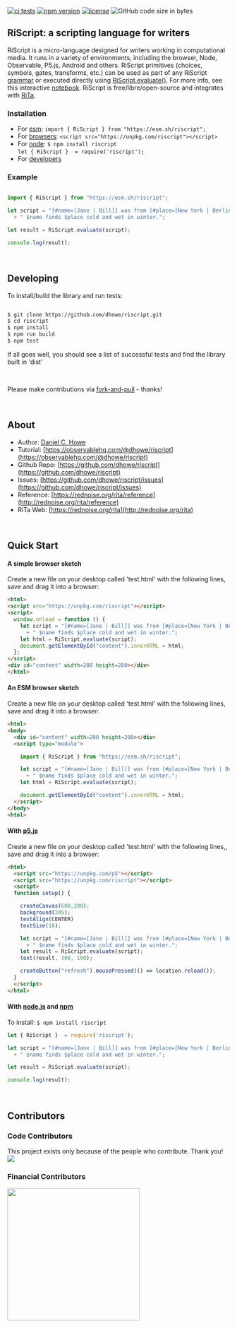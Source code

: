 <a href="https://github.com/dhowe/riscript/actions"><img src="https://github.com/dhowe/riscript/actions/workflows/node.js.yml/badge.svg" alt="ci tests"></a>  <a href="https://www.npmjs.com/package/riscript"> <img src="https://img.shields.io/npm/v/riscript.svg" alt="npm version"></a> <a href="https://www.gnu.org/licenses/gpl-3.0.en.html"><img src="https://img.shields.io/badge/license-GPL-orange.svg" alt="license"></a> ![GitHub code size in bytes](https://img.shields.io/github/languages/code-size/dhowe/riscript?label=code&color=yellow)

## RiScript: a scripting language for writers

RiScript is a micro-language designed for writers working in computational media. It runs in a variety of environments, including the browser, Node, Observable, P5.js, Android and others. RiScript primitives (choices, symbols, gates, transforms, etc.) can be used as part of any RiScript [grammar](https://rednoise.org/rita/reference/RiScript/grammar/) or executed directly using [RiScript.evaluate()](https://rednoise.org/rita/reference/RiScript/grammar/). For more info, see this interactive [notebook](https://observablehq.com/@dhowe/riscript). RiScript is free/libre/open-source and integrates with [RiTa](https://rednoise.org/rita).

### Installation

* For [esm](#an-esm-browser-sketch): ```import { RiScript } from "https://esm.sh/riscript";```
* For [browsers](#a-simple-browser-sketch): ```<script src="https://unpkg.com/riscript"></script>```
* For [node](#with-nodejs-and-npm): `$ npm install riscript`  
 ```let { RiScript }  = require('riscript');```
* For [developers](#developing)


### Example

```javascript

import { RiScript } from "https://esm.sh/riscript";

let script = "[#name=[Jane | Bill]] was from [#place=[New York | Berlin]]."
  + " $name finds $place cold and wet in winter.";

let result = RiScript.evaluate(script);

console.log(result);
```

<br>

## Developing
To install/build the library and run tests:
```sh

$ git clone https://github.com/dhowe/riscript.git
$ cd riscript 
$ npm install
$ npm run build 
$ npm test

```
If all goes well, you should see a list of successful tests and find the library built in 'dist'

<br>

Please make contributions via [fork-and-pull](https://reflectoring.io/github-fork-and-pull/) - thanks!

<br>

## About

* Author:   [Daniel C. Howe](http://rednoise.org/daniel)
* Tutorial: [https://observablehq.com/@dhowe/riscript](https://observablehq.com/@dhowe/riscript)
* Github Repo:       [https://github.com/dhowe/riscript](https://github.com/dhowe/riscript)
* Issues:       [https://github.com/dhowe/riscript/issues](https://github.com/dhowe/riscript/issues)
* Reference:    [https://rednoise.org/rita/reference](http://rednoise.org/rita/reference)
* RiTa Web:          [https://rednoise.org/rita](http://rednoise.org/rita)

&nbsp;

## Quick Start 

#### A simple browser sketch
 
Create a new file on your desktop called 'test.html' with the following lines, save and drag it into a browser:

```html
<html>
<script src="https://unpkg.com/riscript"></script>
<script>
  window.onload = function () {
    let script = "[#name=[Jane | Bill]] was from [#place=[New York | Berlin | Shanghai]]."
      + " $name finds $place cold and wet in winter.";
    let html = RiScript.evaluate(script);
    document.getElementById("content").innerHTML = html;
  };
</script>
<div id="content" width=200 height=200></div>
</html>
```

#### An ESM browser sketch
 
Create a new file on your desktop called 'test.html' with the following lines, save and drag it into a browser:

```html
<html>
<body>
  <div id="content" width=200 height=200></div>
  <script type="module">

    import { RiScript } from "https://esm.sh/riscript";

    let script = "[#name=[Jane | Bill]] was from [#place=[New York | Berlin | Shanghai]]."
      + " $name finds $place cold and wet in winter.";
    let html = RiScript.evaluate(script);

    document.getElementById("content").innerHTML = html; 
  </script>
</body>
<html>
```

#### With [p5.js](http://p5js.org/)
 
Create a new file on your desktop called 'test.html' with the following lines,, save and drag it into a browser:

```html
<html>
  <script src="https://unpkg.com/p5"></script>
  <script src="https://unpkg.com/riscript"></script>
  <script>
  function setup() {

    createCanvas(600,200);
    background(245);
    textAlign(CENTER)
    textSize(18);

    let script = "[#name=[Jane | Bill]] was from [#place=[New York | Berlin | Shanghai]]."
      + " $name finds $place cold and wet in winter.";
    let result = RiScript.evaluate(script);
    text(result, 300, 100);

    createButton("refresh").mousePressed(() => location.reload());
  }
  </script>
</html>
```

#### With [node.js](http://nodejs.org/) and [npm](https://www.npmjs.com/)
 
To install: `$ npm install riscript`

```javascript
let { RiScript }  = require('riscript');

let script = "[#name=[Jane | Bill]] was from [#place=[New York | Berlin | Shanghai]]."
  + " $name finds $place cold and wet in winter.";

let result = RiScript.evaluate(script);

console.log(result);
```

&nbsp;

## Contributors

### Code Contributors

This project exists only because of the people who contribute. Thank you!
<a href="https://github.com/dhowe/riscript/graphs/contributors"><img src="https://opencollective.com/RiTa/contributors.svg?width=890&button=false" /></a>

### Financial Contributors
<a href="https://opencollective.com/rita/donate" target="_blank">
  <img src="https://opencollective.com/rita/contribute/button@2x.png?color=blue" width=300 />
</a>

